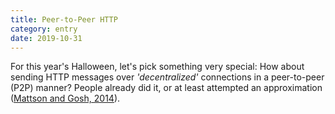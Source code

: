 ```yaml
---
title: Peer-to-Peer HTTP
category: entry
date: 2019-10-31
---
```


For this year's Halloween, let's pick something very special: How about sending HTTP messages over _'decentralized'_ connections in a peer-to-peer (P2P) manner? People already did it, or at least attempted an approximation ([Mattson and Gosh, 2014](https://ieeexplore.ieee.org/document/1336564)).
